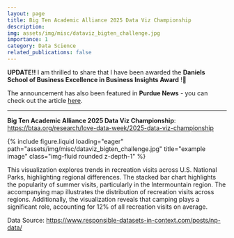 ```yaml
---
layout: page
title: Big Ten Academic Alliance 2025 Data Viz Championship
description: 
img: assets/img/misc/dataviz_bigten_challenge.jpg
importance: 1
category: Data Science
related_publications: false
---
```

**UPDATE!!**
I am thrilled to share that I have been awarded the **Daniels School of Business Excellence in Business Insights Award** !🎉 

The announcement has also been featured in **Purdue News** - you can check out the article [here](https://www.purdue.edu/newsroom/purduetoday/2025/Q1/winners-announced-voting-open-for-2025-btaa-data-viz-championship/).

------------------------------------------------------------------
**Big Ten Academic Alliance 2025 Data Viz Championship**: https://btaa.org/research/love-data-week/2025-data-viz-championship

{% include figure.liquid loading="eager" path="assets/img/misc/dataviz_bigten_challenge.jpg" title="example image" class="img-fluid rounded z-depth-1" %}

This visualization explores trends in recreation visits across U.S. National Parks, highlighting regional differences. The stacked bar chart highlights the popularity of summer visits, particularly in the Intermountain region. The accompanying map illustrates the distribution of recreation visits across regions. Additionally, the visualization reveals that camping plays a significant role, accounting for 12% of all recreation visits on average.

Data Source: https://www.responsible-datasets-in-context.com/posts/np-data/
